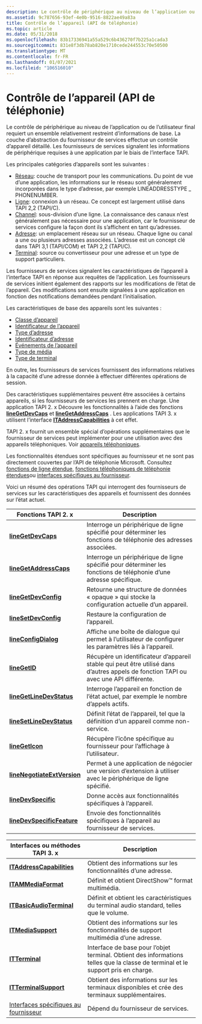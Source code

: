 ```yaml
---
description: Le contrôle de périphérique au niveau de l’application ou de l’utilisateur final requiert un ensemble relativement restreint d’informations de base.
ms.assetid: 9c787656-93ef-4e0b-9516-8822ae49a83a
title: Contrôle de l’appareil (API de téléphonie)
ms.topic: article
ms.date: 05/31/2018
ms.openlocfilehash: 83b17336941a55a529c6b436270f7b225a1cada3
ms.sourcegitcommit: 831e8f3db78ab820e1710cede244553c70e50500
ms.translationtype: MT
ms.contentlocale: fr-FR
ms.lasthandoff: 01/07/2021
ms.locfileid: "106516010"
---
```

# <a name="device-control-telephony-api"></a>Contrôle de l’appareil (API de téléphonie)

Le contrôle de périphérique au niveau de l’application ou de l’utilisateur final requiert un ensemble relativement restreint d’informations de base. La couche d’abstraction du fournisseur de services effectue un contrôle d’appareil détaillé. Les fournisseurs de services signalent les informations de périphérique requises à une application par le biais de l’interface TAPI.

Les principales catégories d’appareils sont les suivantes :

-   [Réseau](network-ovr.md): couche de transport pour les communications. Du point de vue d’une application, les informations sur le réseau sont généralement incorporées dans le type d’adresse, par exemple LINEADDRESSTYPE \_ PHONENUMBER.
-   [Ligne](line-ovr.md): connexion à un réseau. Ce concept est largement utilisé dans TAPI 2,2 (TAPI/C).
-   [Channel](channel-ovr.md): sous-division d’une ligne. La connaissance des canaux n’est généralement pas nécessaire pour une application, car le fournisseur de services configure la façon dont ils s’affichent en tant qu’adresses.
-   [Adresse](address-ovr.md): un emplacement réseau sur un réseau. Chaque ligne ou canal a une ou plusieurs adresses associées. L’adresse est un concept clé dans TAPI 3,1 (TAPI/COM) et TAPI 2,2 (TAPI/C).
-   [Terminal](terminal-ovr.md): source ou convertisseur pour une adresse et un type de support particuliers.

Les fournisseurs de services signalent les caractéristiques de l’appareil à l’interface TAPI en réponse aux requêtes de l’application. Les fournisseurs de services initient également des rapports sur les modifications de l’état de l’appareil. Ces modifications sont ensuite signalées à une application en fonction des notifications demandées pendant l’initialisation.

Les caractéristiques de base des appareils sont les suivantes :

-   [Classe d’appareil](device-class-ovr.md)
-   [Identificateur de l’appareil](device-identifier-ovr.md)
-   [Type d’adresse](address-type-ovr.md)
-   [Identificateur d’adresse](address-identifier-ovr.md)
-   [Événements de l’appareil](device-events-ovr.md)
-   [Type de média](media-type-ovr.md)
-   [Type de terminal](terminal-type-ovr.md)

En outre, les fournisseurs de services fournissent des informations relatives à la capacité d’une adresse donnée à effectuer différentes opérations de session.

Des caractéristiques supplémentaires peuvent être associées à certains appareils, si les fournisseurs de services les prennent en charge. Une application TAPI 2. x Découvre les fonctionnalités à l’aide des fonctions [**lineGetDevCaps**](/windows/win32/api/tapi/nf-tapi-linegetdevcaps) et [**lineGetAddressCaps**](/windows/win32/api/tapi/nf-tapi-linegetaddresscaps) . Les applications TAPI 3. x utilisent l’interface [**ITAddressCapabilities**](/windows/desktop/api/tapi3if/nn-tapi3if-itaddresscapabilities) à cet effet.

TAPI 2. x fournit un ensemble spécial d’opérations supplémentaires que le fournisseur de services peut implémenter pour une utilisation avec des appareils téléphoniques. Voir [appareils téléphoniques](./opening-and-closing-phone-devices.md).

Les fonctionnalités étendues sont spécifiques au fournisseur et ne sont pas directement couvertes par l’API de téléphonie Microsoft. Consultez [fonctions de ligne étendue](./extended-line-functions.md), [fonctions téléphoniques de téléphonie étendues](./extended-telephony-phone-functions.md)ou [interfaces spécifiques au fournisseur](provider-specific-interfaces.md).

Voici un résumé des opérations TAPI qui interrogent des fournisseurs de services sur les caractéristiques des appareils et fournissent des données sur l’état actuel.



| Fonctions TAPI 2. x                                                  | Description                                                                                                    |
|---------------------------------------------------------------------|----------------------------------------------------------------------------------------------------------------|
| [**lineGetDevCaps**](/windows/win32/api/tapi/nf-tapi-linegetdevcaps)                   | Interroge un périphérique de ligne spécifié pour déterminer les fonctions de téléphonie des adresses associées.               |
| [**lineGetAddressCaps**](/windows/win32/api/tapi/nf-tapi-linegetaddresscaps)           | Interroge un périphérique de ligne spécifié pour déterminer les fonctions de téléphonie d’une adresse spécifique.                   |
| [**lineGetDevConfig**](/windows/win32/api/tapi/nf-tapi-linegetdevconfig)               | Retourne une structure de données « opaque » qui stocke la configuration actuelle d’un appareil.                          |
| [**lineSetDevConfig**](/windows/win32/api/tapi/nf-tapi-linesetdevconfig)               | Restaure la configuration de l’appareil.                                                                                 |
| [**lineConfigDialog**](/windows/win32/api/tapi/nf-tapi-lineconfigdialog)               | Affiche une boîte de dialogue qui permet à l’utilisateur de configurer les paramètres liés à l’appareil.                       |
| [**lineGetID**](/windows/win32/api/tapi/nf-tapi-linegetid)                             | Récupère un identificateur d’appareil stable qui peut être utilisé dans d’autres appels de fonction TAPI ou avec une API différente. |
| [**lineGetLineDevStatus**](/windows/win32/api/tapi/nf-tapi-linegetlinedevstatus)       | Interroge l’appareil en fonction de l’état actuel, par exemple le nombre d’appels actifs.                                             |
| [**lineSetLineDevStatus**](/windows/win32/api/tapi/nf-tapi-linesetlinedevstatus)       | Définit l’état de l’appareil, tel que la définition d’un appareil comme non-service.                                                |
| [**lineGetIcon**](/windows/win32/api/tapi/nf-tapi-linegeticon)                         | Récupère l’icône spécifique au fournisseur pour l’affichage à l’utilisateur.                                                      |
| [**lineNegotiateExtVersion**](/windows/win32/api/tapi/nf-tapi-linenegotiateextversion) | Permet à une application de négocier une version d’extension à utiliser avec le périphérique de ligne spécifié.                 |
| [**lineDevSpecific**](/windows/win32/api/tapi/nf-tapi-linedevspecific)                 | Donne accès aux fonctionnalités spécifiques à l’appareil.                                                                      |
| [**lineDevSpecificFeature**](/windows/win32/api/tapi/nf-tapi-linedevspecificfeature)   | Envoie des fonctionnalités spécifiques à l’appareil au fournisseur de services.                                                        |



 



| Interfaces ou méthodes TAPI 3. x                                   | Description                                                                                             |
|------------------------------------------------------------------|---------------------------------------------------------------------------------------------------------|
| [**ITAddressCapabilities**](/windows/desktop/api/tapi3if/nn-tapi3if-itaddresscapabilities)           | Obtient des informations sur les fonctionnalités d’une adresse.                                                  |
| [**ITAMMediaFormat**](/windows/win32/api/tapi3/nn-tapi3-itammediaformat)                       | Définit et obtient DirectShow™ format multimédia.                                                                 |
| [**ITBasicAudioTerminal**](/windows/desktop/api/tapi3if/nn-tapi3if-itbasicaudioterminal)             | Définit et obtient les caractéristiques du terminal audio standard, telles que le volume.                                  |
| [**ITMediaSupport**](/windows/desktop/api/tapi3if/nn-tapi3if-itmediasupport)                         | Obtient des informations sur les fonctionnalités de support multimédia d’une adresse.                                    |
| [**ITTerminal**](/windows/win32/api/tapi3if/nn-tapi3if-itterminal)                                 | Interface de base pour l’objet terminal. Obtient des informations telles que la classe de terminal et le support pris en charge. |
| [**ITTerminalSupport**](/windows/win32/api/tapi3if/nn-tapi3if-itterminalsupport)                   | Obtient des informations sur les terminaux disponibles et crée des terminaux supplémentaires.                               |
| [Interfaces spécifiques au fournisseur](provider-specific-interfaces.md) | Dépend du fournisseur de services.                                                                             |



 

 

 
